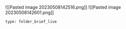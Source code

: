 ![[Pasted image 20230508142516.png]]
![[Pasted image 20230508142601.png]]
 
```ccard
type: folder_brief_live
```
 


